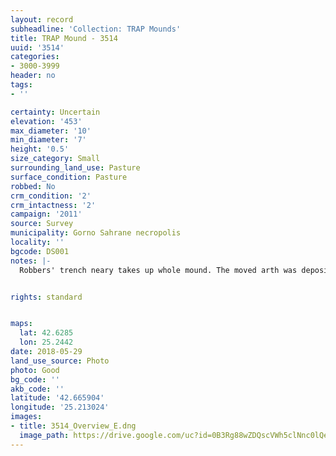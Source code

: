 ```yaml
---
layout: record
subheadline: 'Collection: TRAP Mounds'
title: TRAP Mound - 3514
uuid: '3514'
categories:
- 3000-3999
header: no
tags:
- ''

certainty: Uncertain
elevation: '453'
max_diameter: '10'
min_diameter: '7'
height: '0.5'
size_category: Small
surrounding_land_use: Pasture
surface_condition: Pasture
robbed: No
crm_condition: '2'
crm_intactness: '2'
campaign: '2011'
source: Survey
municipality: Gorno Sahrane necropolis
locality: ''
bgcode: DS001
notes: |-
  Robbers' trench neary takes up whole mound. The moved arth was deposited to the east.


rights: standard


maps:
  lat: 42.6285
  lon: 25.2442
date: 2018-05-29
land_use_source: Photo
photo: Good
bg_code: ''
akb_code: ''
latitude: '42.665904'
longitude: '25.213024'
images:
- title: 3514_Overview_E.dng
  image_path: https://drive.google.com/uc?id=0B3Rg88wZDQscVWh5clNnc0lQeUk
---
```

